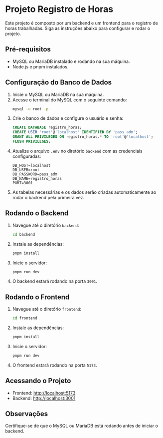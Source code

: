 # Projeto Registro de Horas

Este projeto é composto por um backend e um frontend para o registro de horas trabalhadas. Siga as instruções abaixo para configurar e rodar o projeto.

## Pré-requisitos

- MySQL ou MariaDB instalado e rodando na sua máquina.
- Node.js e pnpm instalados.

## Configuração do Banco de Dados

1. Inicie o MySQL ou MariaDB na sua máquina.
2. Acesse o terminal do MySQL com o seguinte comando:
    ```bash
    mysql -u root -p
    ```
3. Crie o banco de dados e configure o usuário e senha:
    ```sql
    CREATE DATABASE registro_horas;
    CREATE USER 'root'@'localhost' IDENTIFIED BY 'pass_adm';
    GRANT ALL PRIVILEGES ON registro_horas.* TO 'root'@'localhost';
    FLUSH PRIVILEGES;
    ```
4. Atualize o arquivo `.env` no diretório `backend` com as credenciais configuradas:
    ```
    DB_HOST=localhost
    DB_USER=root
    DB_PASSWORD=pass_adm
    DB_NAME=registro_horas
    PORT=3001
    ```
5. As tabelas necessárias e os dados serão criadas automaticamente ao rodar o backend pela primeira vez.

## Rodando o Backend

1. Navegue até o diretório `backend`:
    ```bash
    cd backend
    ```
2. Instale as dependências:
    ```bash
    pnpm install
    ```
3. Inicie o servidor:
    ```bash
    pnpm run dev
    ```
4. O backend estará rodando na porta `3001`.

## Rodando o Frontend

1. Navegue até o diretório `frontend`:
    ```bash
    cd frontend
    ```
2. Instale as dependências:
    ```bash
    pnpm install
    ```
3. Inicie o servidor:
    ```bash
    pnpm run dev
    ```
4. O frontend estará rodando na porta `5173`.

## Acessando o Projeto

- Frontend: [http://localhost:5173](http://localhost:5173)
- Backend: [http://localhost:3001](http://localhost:3001)

## Observações

Certifique-se de que o MySQL ou MariaDB está rodando antes de iniciar o backend.